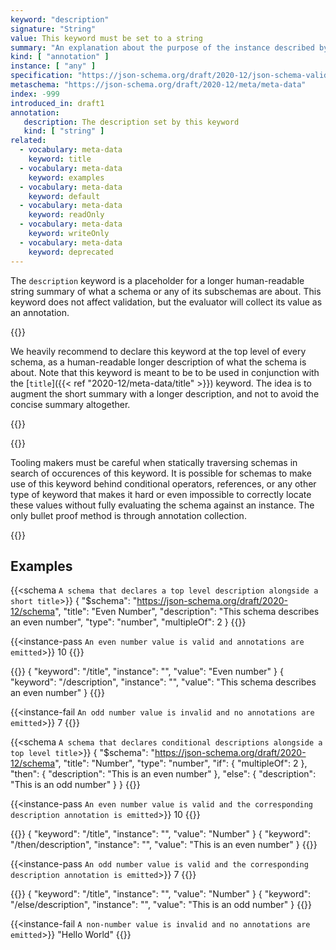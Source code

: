 ```yaml
---
keyword: "description"
signature: "String"
value: This keyword must be set to a string
summary: "An explanation about the purpose of the instance described by the schema."
kind: [ "annotation" ]
instance: [ "any" ]
specification: "https://json-schema.org/draft/2020-12/json-schema-validation.html#section-9.1"
metaschema: "https://json-schema.org/draft/2020-12/meta/meta-data"
index: -999
introduced_in: draft1
annotation:
   description: The description set by this keyword
   kind: [ "string" ]
related:
  - vocabulary: meta-data
    keyword: title
  - vocabulary: meta-data
    keyword: examples
  - vocabulary: meta-data
    keyword: default
  - vocabulary: meta-data
    keyword: readOnly
  - vocabulary: meta-data
    keyword: writeOnly
  - vocabulary: meta-data
    keyword: deprecated
---
```


The `description` keyword is a placeholder for a longer human-readable string
summary of what a schema or any of its subschemas are about. This keyword does
not affect validation, but the evaluator will collect its value as an
annotation.

{{<best-practice>}}

We heavily recommend to declare this keyword at the top level of every schema,
as a human-readable longer description of what the schema is about.
Note that this keyword is meant to be to be used in conjunction with the
[`title`]({{< ref "2020-12/meta-data/title" >}}) keyword. The idea is to
augment the short summary with a longer description, and not to avoid the
concise summary altogether.

{{</best-practice>}}

{{<common-pitfall>}}

Tooling makers must be careful when statically traversing schemas in search of
occurences of this keyword. It is possible for schemas to make use of this
keyword behind conditional operators, references, or any other type of keyword
that makes it hard or even impossible to correctly locate these values without
fully evaluating the schema against an instance. The only bullet proof method
is through annotation collection.

{{</common-pitfall>}}

## Examples

{{<schema `A schema that declares a top level description alongside a short title`>}}
{
  "$schema": "https://json-schema.org/draft/2020-12/schema",
  "title": "Even Number",
  "description": "This schema describes an even number",
  "type": "number",
  "multipleOf": 2
}
{{</schema>}}

{{<instance-pass `An even number value is valid and annotations are emitted`>}}
10
{{</instance-pass>}}

{{<instance-annotation>}}
{ "keyword": "/title", "instance": "", "value": "Even number" }
{ "keyword": "/description", "instance": "", "value": "This schema describes an even number" }
{{</instance-annotation>}}

{{<instance-fail `An odd number value is invalid and no annotations are emitted`>}}
7
{{</instance-fail>}}

{{<schema `A schema that declares conditional descriptions alongside a top level title`>}}
{
  "$schema": "https://json-schema.org/draft/2020-12/schema",
  "title": "Number",
  "type": "number",
  "if": { "multipleOf": 2 },
  "then": { "description": "This is an even number" },
  "else": { "description": "This is an odd number" }
}
{{</schema>}}

{{<instance-pass `An even number value is valid and the corresponding description annotation is emitted`>}}
10
{{</instance-pass>}}

{{<instance-annotation>}}
{ "keyword": "/title", "instance": "", "value": "Number" }
{ "keyword": "/then/description", "instance": "", "value": "This is an even number" }
{{</instance-annotation>}}

{{<instance-pass `An odd number value is valid and the corresponding description annotation is emitted`>}}
7
{{</instance-pass>}}

{{<instance-annotation>}}
{ "keyword": "/title", "instance": "", "value": "Number" }
{ "keyword": "/else/description", "instance": "", "value": "This is an odd number" }
{{</instance-annotation>}}

{{<instance-fail `A non-number value is invalid and no annotations are emitted`>}}
"Hello World"
{{</instance-fail>}}
